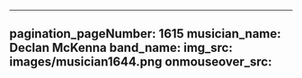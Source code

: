 ------
pagination_pageNumber: 1615
musician_name: Declan McKenna
band_name: 
img_src: images/musician1644.png
onmouseover_src: 
------